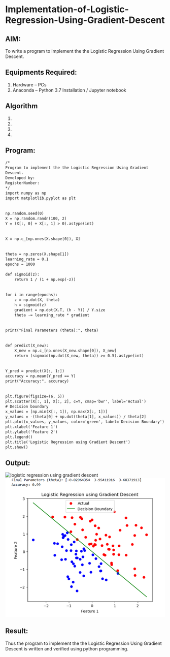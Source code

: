 # Implementation-of-Logistic-Regression-Using-Gradient-Descent

## AIM:
To write a program to implement the the Logistic Regression Using Gradient Descent.

## Equipments Required:
1. Hardware – PCs
2. Anaconda – Python 3.7 Installation / Jupyter notebook

## Algorithm
1. 
2. 
3. 
4. 

## Program:
```
/*
Program to implement the the Logistic Regression Using Gradient Descent.
Developed by: 
RegisterNumber:  
*/
import numpy as np
import matplotlib.pyplot as plt


np.random.seed(0)
X = np.random.randn(100, 2)
Y = (X[:, 0] + X[:, 1] > 0).astype(int)   


X = np.c_[np.ones(X.shape[0]), X]  


theta = np.zeros(X.shape[1])  
learning_rate = 0.1
epochs = 1000

def sigmoid(z):
    return 1 / (1 + np.exp(-z))


for i in range(epochs):
    z = np.dot(X, theta)
    h = sigmoid(z)
    gradient = np.dot(X.T, (h - Y)) / Y.size
    theta -= learning_rate * gradient


print("Final Parameters (theta):", theta)


def predict(X_new):
    X_new = np.c_[np.ones(X_new.shape[0]), X_new]
    return (sigmoid(np.dot(X_new, theta)) >= 0.5).astype(int)


Y_pred = predict(X[:, 1:])
accuracy = np.mean(Y_pred == Y)
print("Accuracy:", accuracy)


plt.figure(figsize=(6, 5))
plt.scatter(X[:, 1], X[:, 2], c=Y, cmap='bwr', label='Actual')
# Decision boundary
x_values = [np.min(X[:, 1]), np.max(X[:, 1])]
y_values = -(theta[0] + np.dot(theta[1], x_values)) / theta[2]
plt.plot(x_values, y_values, color='green', label='Decision Boundary')
plt.xlabel('Feature 1')
plt.ylabel('Feature 2')
plt.legend()
plt.title('Logistic Regression using Gradient Descent')
plt.show()
```

## Output:
![logistic regression using gradient descent](sam.png)
![alt text](<Screenshot 2025-10-06 210451.png>)

## Result:
Thus the program to implement the the Logistic Regression Using Gradient Descent is written and verified using python programming.

